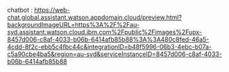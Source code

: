 chatbot : https://web-chat.global.assistant.watson.appdomain.cloud/preview.html?backgroundImageURL=https%3A%2F%2Fau-syd.assistant.watson.cloud.ibm.com%2Fpublic%2Fimages%2Fupx-8457d006-c8af-4033-b06b-6414afb85b88%3A%3A480c8fed-46a5-4cdd-8f2c-ebb5c4fbc44c&integrationID=b48f5996-06b3-4ebc-b07a-c5a90cbe4ba5&region=au-syd&serviceInstanceID=8457d006-c8af-4033-b06b-6414afb85b88
